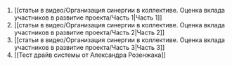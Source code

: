 1. [[статьи в видео/Организация синергии в коллективе. Оценка вклада участников в развитие проекта/Часть 1|Часть 1]]
2. [[статьи в видео/Организация синергии в коллективе. Оценка вклада участников в развитие проекта/Часть 2|Часть 2]]
3. [[статьи в видео/Организация синергии в коллективе. Оценка вклада участников в развитие проекта/Часть 3|Часть 3]]
4. [[Тест драйв системы от Александра Розенжака]]